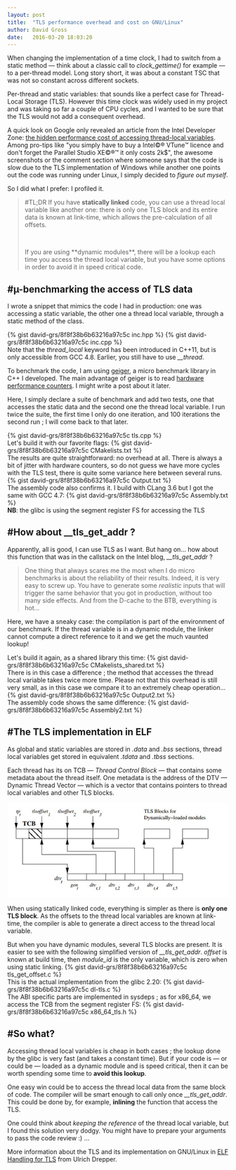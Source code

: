 ```yaml
---
layout: post
title:  "TLS performance overhead and cost on GNU/Linux"
author: David Gross
date:   2016-03-20 18:03:20
---
```



When changing the implementation of a time clock, I had to switch from a static method &mdash; think about a classic
call to _clock\_gettime()_ for example &mdash; to a per-thread model. Long story short, it was about a constant TSC that
was not so constant across different sockets. 

Per-thread and static variables: that sounds like a perfect case for Thread-Local Storage (TLS). However this time clock
was widely used in my project and was taking so far a couple of CPU cycles, and I wanted to be sure that the TLS would not add
a consequent overhead.

A quick look on Google only revealed an article from the Intel Developer Zone: [the hidden performance cost of accessing 
thread-local variables](https://software.intel.com/en-us/blogs/2011/05/02/the-hidden-performance-cost-of-accessing-thread-local-variables).
Among pro-tips like "you simply have to buy a Intel&copy;&reg; VTune&trade; licence and don't forget the Parallel Studio XE&copy;&reg;&trade; it
only costs 2k$", the awesome screenshots or the comment section where someone says that the code is slow due to the TLS 
implementation of Windows while another one points out the code was running under Linux, I simply decided to _figure out myself_.

So I did what I prefer: I profiled it.

> #TL;DR
> If you have **statically linked** code, you can use a thread local variable like another one: there is only one TLS block and its
> entire data is known at link-time, which allows the pre-calculation of all offsets.
> <p>&nbsp;</p>
> If you are using **dynamic modules**, there will be a lookup each time you access the thread local variable, but
> you have some options in order to avoid it in speed critical code.


#&micro;-benchmarking the access of TLS data
--------------------------------------------
I wrote a snippet that mimics the code I had in production: one was accessing a static variable, the other one a thread
local variable, through a static method of the class. 

{% gist david-grs/8f8f38b6b63216a97c5c inc.hpp %}
{% gist david-grs/8f8f38b6b63216a97c5c inc.cpp %}
<br />
Note that the _thread\_local_ keyword has been introduced in C++11, but is only accessible from GCC 4.8. Earlier, you still
have to use _\_\_thread_.

To benchmark the code, I am using [geiger](https://github.com/david-grs/geiger "Geiger, a micro benchmark library in C++"), a micro
benchmark library in C++ I developed. The main advantage of geiger is to read [hardware performance counters](https://perf.wiki.kernel.org/index.php/Main_Page "Profiling hardware counters").
I might write a post about it later. 

Here, I simply declare a suite of benchmark and add two tests, one that accesses the static data and the second one the thread local variable. I run twice the suite, the first time I only
do one iteration, and 100 iterations the second run ; I will come back to that later.

{% gist david-grs/8f8f38b6b63216a97c5c tls.cpp %}
<br />
Let's build it with our favorite flags:
{% gist david-grs/8f8f38b6b63216a97c5c CMakelists.txt %}
<br />
The results are quite straightforward: no overhead at all. There is always a bit of jitter with hardware counters, so do not 
guess we have more cycles with the TLS test, there is quite some variance here between several runs.
{% gist david-grs/8f8f38b6b63216a97c5c Output.txt %}
<br />
The assembly code also confirms it. I build with CLang 3.6 but I got the same with GCC 4.7:
{% gist david-grs/8f8f38b6b63216a97c5c Assembly.txt %}
<br />
__NB__: the glibc is using the segment register FS for accessing the TLS


#How about \_\_tls\_get\_addr ?
-------------------------------
Apparently, all is good, I can use TLS as I want. But hang on... how about this function that was in the callstack on the 
Intel blog, _\_\_tls\_get\_addr_ ?

> One thing that always scares me the most when I do micro benchmarks is about the reliability of their results. Indeed, it 
> is very easy to screw up. You have to generate some _realistic_ inputs that will trigger the same behavior that you got
> in production, without too many side effects. And from the D-cache to the BTB, everything is hot...

Here, we have a sneaky case: the compilation is part of the environment of our benchmark. If the thread variable is in a dynamic
module, the linker cannot compute a direct reference to it and we get the much vaunted lookup!

Let's build it again, as a shared library this time:
{% gist david-grs/8f8f38b6b63216a97c5c CMakelists_shared.txt %}
<br />
There is in this case a difference ; the method that accesses the thread local variable takes twice more time. Please not that 
this overhead is still very small, as in this case we compare it to an extremely cheap operation...
{% gist david-grs/8f8f38b6b63216a97c5c Output2.txt %}
<br />
The assembly code shows the same difference:
{% gist david-grs/8f8f38b6b63216a97c5c Assembly2.txt %}


#The TLS implementation in ELF
------------------------------
As global and static variables are stored in _.data_ and _.bss_ sections, thread local variables get stored in equivalent 
_.tdata_ and _.tbss_ sections.

Each thread has its on TCB &mdash; _Thread Control Block_ &mdash; that contains some metadata about the thread itself. One
metadata is the address of the DTV &mdash; Dynamic Thread Vector &mdash; which is a vector that contains pointers to 
thread local variables and other TLS blocks.

![TLS implementation](/assets/images/tls_implementation.jpg)

When using statically linked code, everything is simpler as there is __only one TLS block__. As the offsets to the thread local
variables are known at link-time, the compiler is able to generate a direct access to the thread local variable. 

But when you have dynamic modules, several TLS blocks are present. It is easier to see with the following simplified version 
of _\_\_tls\_get\_addr_. _offset_ is known at build time, then _module\_id_ is the only variable, which is zero when using static
linking.
{% gist david-grs/8f8f38b6b63216a97c5c tls_get_offset.c %}
<br />
This is the actual implementation from the glibc 2.20:
{% gist david-grs/8f8f38b6b63216a97c5c dl-tls.c %}
<br />
The ABI specific parts are implemented in sysdeps ; as for x86_64, we access the TCB from the segment register FS:
{% gist david-grs/8f8f38b6b63216a97c5c x86_64_tls.h %}

#So what?
---------
Accessing thread local variables is cheap in both cases ; the lookup done by the glibc is very fast (and takes a constant time). 
But if your code is &mdash; or could be &mdash; loaded as a dynamic module and is speed critical, then it can be worth spending
some time to __avoid this lookup__.

One easy win could be to access the thread local data from the same block of code. The compiler will be smart enough to call only
once _\_\_tls\_get\_addr_. This could be done by, for example, __inlining__ the function that access the TLS. 

One could think about _keeping the reference_ of the thread local variable, but I found this solution very dodgy. You might have to prepare your arguments to pass the code review :) ...

More information about the TLS and its implementation on GNU/Linux in [ELF Handling for TLS](https://www.akkadia.org/drepper/tls.pdf "ELF Handling for TLS from Ulrich Drepper") from Ulrich Drepper.


